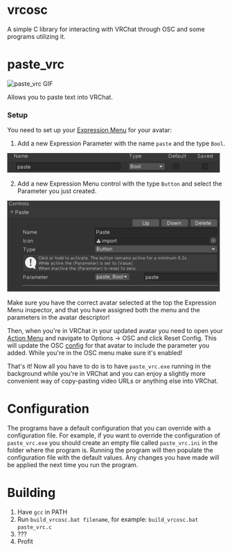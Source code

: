 # vrcosc
A simple C library for interacting with VRChat through OSC and some programs utilizing it.

# paste_vrc
![paste_vrc GIF](https://media.giphy.com/media/v4LZiPuIntIPDDhfxG/giphy.gif)

Allows you to paste text into VRChat.

### Setup
You need to set up your [Expression Menu](https://docs.vrchat.com/docs/expression-menu-and-controls) for your avatar:
1. Add a new Expression Parameter with the name `paste` and the type `Bool`.
 
![paste expression parameter](/res/paste_parameter.png)

2. Add a new Expression Menu control with the type `Button` and select the Parameter you just created.

![paste expression menu](/res/paste_menu.png)

Make sure you have the correct avatar selected at the top the Expression Menu inspector, and that you have assigned both the menu and the parameters in the avatar descriptor!

Then, when you're in VRChat in your updated avatar you need to open your [Action Menu](https://docs.vrchat.com/docs/action-menu) and navigate to Options -> OSC and click Reset Config. This will update the OSC [config](https://docs.vrchat.com/docs/osc-avatar-parameters) for that avatar to include the parameter you added. While you're in the OSC menu make sure it's enabled!

That's it! Now all you have to do is to have `paste_vrc.exe` running in the background while you're in VRChat and you can enjoy a slightly more convenient way of copy-pasting video URLs or anything else into VRChat.

# Configuration
The programs have a default configuration that you can override with a configuration file. For example, if you want to override the configuration of `paste_vrc.exe` you should create an empty file called `paste_vrc.ini` in the folder where the program is. Running the program will then populate the configuration file with the default values. Any changes you have made will be applied the next time you run the program.

# Building
1. Have `gcc` in PATH
2. Run `build_vrcosc.bat filename`, for example: `build_vrcosc.bat paste_vrc.c`
3. ???
4. Profit
